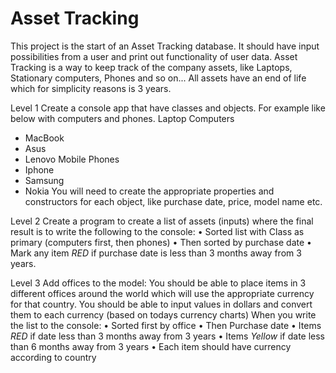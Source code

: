 # Asset Tracking 

This project is the start of an Asset Tracking database. It should have input possibilities from a user and print out 
functionality of user data.
Asset Tracking is a way to keep track of the company assets, like Laptops, Stationary computers, Phones and so 
on... 
All assets have an end of life which for simplicity reasons is 3 years. 

Level 1
Create a console app that have classes and objects. For example like below with computers and phones.
Laptop Computers 
- MacBook
- Asus
- Lenovo
Mobile Phones 
- Iphone
- Samsung
- Nokia
You will need to create the appropriate properties and constructors for each object, like purchase date, price, 
model name etc.

Level 2
Create a program to create a list of assets (inputs) where the final result is to write the following to the console: 
• Sorted list with Class as primary (computers first, then phones)
• Then sorted by purchase date
• Mark any item *RED* if purchase date is less than 3 months away from 3 years.

Level 3
Add offices to the model: 
You should be able to place items in 3 different offices around the world which will use the appropriate currency 
for that country. You should be able to input values in dollars and convert them to each currency (based on 
todays currency charts)
When you write the list to the console: 
• Sorted first by office
• Then Purchase date
• Items *RED* if date less than 3 months away from 3 years
• Items *Yellow* if date less than 6 months away from 3 years
• Each item should have currency according to country
